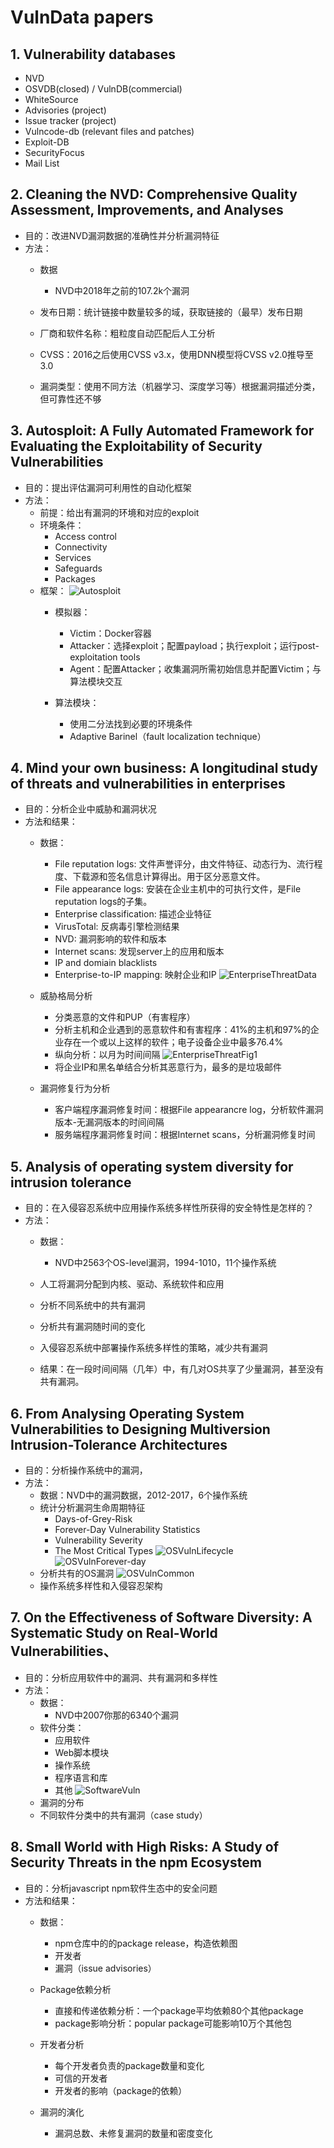 # VulnData papers

## 1. Vulnerability databases
* NVD
* OSVDB(closed) / VulnDB(commercial)
* WhiteSource
* Advisories (project)
* Issue tracker (project)
* Vulncode-db (relevant files and patches)
* Exploit-DB 
* SecurityFocus
* Mail List

## 2. Cleaning the NVD: Comprehensive Quality Assessment, Improvements, and Analyses
  * 目的：改进NVD漏洞数据的准确性并分析漏洞特征
  * 方法：
    * 数据
      * NVD中2018年之前的107.2k个漏洞

    * 发布日期：统计链接中数量较多的域，获取链接的（最早）发布日期
    * 厂商和软件名称：粗粒度自动匹配后人工分析
    * CVSS：2016之后使用CVSS v3.x，使用DNN模型将CVSS v2.0推导至3.0
    * 漏洞类型：使用不同方法（机器学习、深度学习等）根据漏洞描述分类，但可靠性还不够

## 3. Autosploit: A Fully Automated Framework for Evaluating the Exploitability of Security Vulnerabilities
  * 目的：提出评估漏洞可利用性的自动化框架
  * 方法：
    * 前提：给出有漏洞的环境和对应的exploit
    * 环境条件：
      * Access control
      * Connectivity
      * Services
      * Safeguards
      * Packages
    * 框架：
    ![Autosploit](https://github.com/shijianupc/Pictures/raw/master/2020/Autosploit.jpg)
      * 模拟器：
        * Victim：Docker容器
        * Attacker：选择exploit；配置payload；执行exploit；运行post-exploitation tools
        * Agent：配置Attacker；收集漏洞所需初始信息并配置Victim；与算法模块交互
  
      * 算法模块：
        * 使用二分法找到必要的环境条件
        * Adaptive Barinel（fault localization technique）

## 4. Mind your own business: A longitudinal study of threats and vulnerabilities in enterprises
  * 目的：分析企业中威胁和漏洞状况
  * 方法和结果：
    * 数据：
      * File reputation logs: 文件声誉评分，由文件特征、动态行为、流行程度、下载源和签名信息计算得出。用于区分恶意文件。
      * File appearance logs: 安装在企业主机中的可执行文件，是File reputation logs的子集。
      * Enterprise classification: 描述企业特征
      * VirusTotal: 反病毒引擎检测结果
      * NVD: 漏洞影响的软件和版本
      * Internet scans: 发现server上的应用和版本
      * IP and domiain blacklists
      * Enterprise-to-IP mapping: 映射企业和IP
    ![EnterpriseThreatData](https://github.com/shijianupc/Pictures/raw/master/2020/EnterpriseThreatData.jpg)

    * 威胁格局分析
      * 分类恶意的文件和PUP（有害程序）
      * 分析主机和企业遇到的恶意软件和有害程序：41%的主机和97%的企业存在一个或以上这样的软件；电子设备企业中最多76.4%
      * 纵向分析：以月为时间间隔
      ![EnterpriseThreatFig1](https://github.com/shijianupc/Pictures/raw/master/2020/EnterpriseThreatFig1.jpg)
      * 将企业IP和黑名单结合分析其恶意行为，最多的是垃圾邮件

    * 漏洞修复行为分析
      * 客户端程序漏洞修复时间：根据File appearancre log，分析软件漏洞版本-无漏洞版本的时间间隔
      * 服务端程序漏洞修复时间：根据Internet scans，分析漏洞修复时间

## 5. Analysis of operating system diversity for intrusion tolerance
  * 目的：在入侵容忍系统中应用操作系统多样性所获得的安全特性是怎样的？
  * 方法：
    * 数据：
      * NVD中2563个OS-level漏洞，1994-1010，11个操作系统
    * 人工将漏洞分配到内核、驱动、系统软件和应用
    * 分析不同系统中的共有漏洞
    * 分析共有漏洞随时间的变化
    * 入侵容忍系统中部署操作系统多样性的策略，减少共有漏洞

    * 结果：在一段时间间隔（几年）中，有几对OS共享了少量漏洞，甚至没有共有漏洞。

## 6. From Analysing Operating System Vulnerabilities to Designing Multiversion Intrusion-Tolerance Architectures
  * 目的：分析操作系统中的漏洞，
  * 方法：
    * 数据：NVD中的漏洞数据，2012-2017，6个操作系统
    * 统计分析漏洞生命周期特征
      * Days-of-Grey-Risk
      * Forever-Day Vulnerability Statistics
      * Vulnerability Severity
      * The Most Critical Types
    ![OSVulnLifecycle](https://github.com/shijianupc/Pictures/raw/master/2020/OSVulnLifecycle.jpg)
    ![OSVulnForever-day](https://github.com/shijianupc/Pictures/raw/master/2020/OSVulnForever-day.jpg)
    * 分析共有的OS漏洞
    ![OSVulnCommon](https://github.com/shijianupc/Pictures/raw/master/2020/OSVulnCommon.jpg)
    * 操作系统多样性和入侵容忍架构

## 7. On the Effectiveness of Software Diversity: A Systematic Study on Real-World Vulnerabilities、
  * 目的：分析应用软件中的漏洞、共有漏洞和多样性
  * 方法：
    * 数据：
      * NVD中2007你那的6340个漏洞
    * 软件分类：
      * 应用软件
      * Web脚本模块
      * 操作系统
      * 程序语言和库
      * 其他
    ![SoftwareVuln](https://github.com/shijianupc/Pictures/raw/master/2020/SoftwareVuln.jpg)
    * 漏洞的分布
    * 不同软件分类中的共有漏洞（case study）

## 8. Small World with High Risks: A Study of Security Threats in the npm Ecosystem
  * 目的：分析javascript npm软件生态中的安全问题
  * 方法和结果：
    * 数据：
      * npm仓库中的的package release，构造依赖图
      * 开发者
      * 漏洞（issue advisories）
  
    * Package依赖分析
      * 直接和传递依赖分析：一个package平均依赖80个其他package
      * package影响分析：popular package可能影响10万个其他包
    * 开发者分析
      * 每个开发者负责的package数量和变化
      * 可信的开发者
      * 开发者的影响（package的依赖）
    * 漏洞的演化
      * 漏洞总数、未修复漏洞的数量和密度变化

